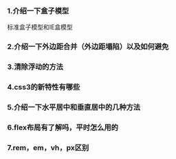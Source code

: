 ### 1.介绍一下盒子模型
标准盒子模型和IE盒模型
### 2.介绍一下外边距合并（外边距塌陷）以及如何避免
### 3.清除浮动的方法
### 4.css3的新特性有哪些
### 5.介绍一下水平居中和垂直居中的几种方法
### 6.flex布局有了解吗，平时怎么用的
### 7.rem，em，vh，px区别
